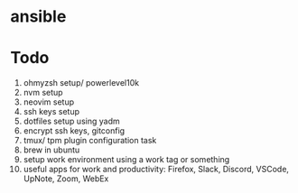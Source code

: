 # ansible

# Todo

1. ohmyzsh setup/ powerlevel10k
2. nvm setup
3. neovim setup
4. ssh keys setup
5. dotfiles setup using yadm
6. encrypt ssh keys, gitconfig
7. tmux/ tpm plugin configuration task
8. brew in ubuntu
9. setup work environment using a work tag or something
10. useful apps for work and productivity: Firefox, Slack, Discord, VSCode,
    UpNote, Zoom, WebEx
